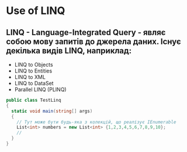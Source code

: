 # Use of LINQ
## LINQ - Language-Integrated Query - являє собою мову запитів до джерела даних. Існує декілька видів LINQ, наприклад: 
- LINQ to Objects
- LINQ to Entities
- LINQ to XML
- LINQ to DataSet
- Parallel LINQ (PLINQ)

```csharp
public class TestLinq
{
  static void main(string[] args)
  {
    // Тут може бути будь-яка з колекцій, що реалізує IEnumerable
    List<int> numbers = new List<int> {1,2,3,4,5,6,7,8,9,10};
    // 
  }
}
```
